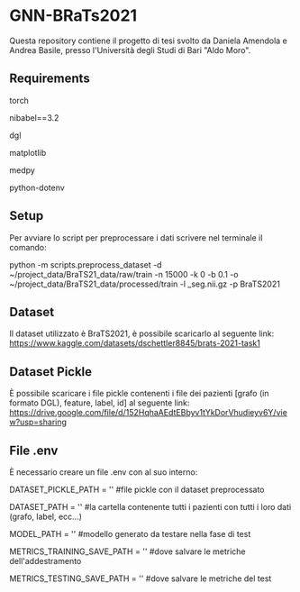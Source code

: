 # GNN-BRaTs2021
Questa repository contiene il progetto di tesi svolto da Daniela Amendola e Andrea Basile, presso l'Università degli Studi di Bari "Aldo Moro".

## Requirements
torch

nibabel==3.2

dgl

matplotlib

medpy

python-dotenv

## Setup
Per avviare lo script per preprocessare i dati scrivere nel terminale il comando:

python -m scripts.preprocess_dataset -d ~/project_data/BraTS21_data/raw/train -n 15000 -k 0 -b 0.1 -o ~/project_data/BraTS21_data/processed/train -l _seg.nii.gz -p BraTS2021

## Dataset
Il dataset utilizzato è BraTS2021, è possibile scaricarlo al seguente link: https://www.kaggle.com/datasets/dschettler8845/brats-2021-task1

## Dataset Pickle 
È possibile scaricare i file pickle contenenti i file dei pazienti [grafo (in formato DGL), feature, label, id] al seguente link: https://drive.google.com/file/d/152HqhaAEdtEBbyv1tYkDorVhudieyv6Y/view?usp=sharing

## File .env
È necessario creare un file .env con al suo interno:

DATASET_PICKLE_PATH = '' #file pickle con il dataset preprocessato

DATASET_PATH = '' #la cartella contenente tutti i pazienti con tutti i loro dati (grafo, label, ecc...)

MODEL_PATH = '' #modello generato da testare nella fase di test

METRICS_TRAINING_SAVE_PATH = '' #dove salvare le metriche dell'addestramento

METRICS_TESTING_SAVE_PATH = '' #dove salvare le metriche del test
